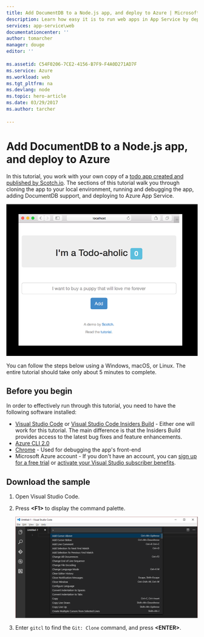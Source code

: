 ```yaml
---
title: Add DocumentDB to a Node.js app, and deploy to Azure | Microsoft Docs
description: Learn how easy it is to run web apps in App Service by deploying a sample Node.js app. 
services: app-service\web
documentationcenter: ''
author: tomarcher
manager: douge
editor: ''

ms.assetid: C54F0206-7CE2-4156-B7F9-F4A0D271AD7F
ms.service: Azure
ms.workload: web
ms.tgt_pltfrm: na
ms.devlang: node
ms.topic: hero-article
ms.date: 03/29/2017
ms.author: tarcher

---
```


# Add DocumentDB to a Node.js app, and deploy to Azure

In this tutorial, you work with your own copy of a [todo app created and published by Scotch.io](https://scotch.io/tutorials/creating-a-single-page-todo-app-with-node-and-angular). The sections of this tutorial walk you through cloning the app to your local environment, running and debugging the app, adding DocumentDB support, and deploying to Azure App Service.

![Todo app running](media/tutorial-create-node-documentdb-app-in-azure/app-running.png)

You can follow the steps below using a Windows, macOS, or Linux.  The entire tutorial should take only about 5 minutes to complete.

## Before you begin

In order to effectively run through this tutorial, you need to have the following software installed:

- [Visual Studio Code](https://code.visualstudio.com/) or [Visual Studio Code Insiders Build](https://code.visualstudio.com/insiders) - Either one will work for this tutorial. The main difference is that the Insiders Build provides access to the latest bug fixes and feature enhancements.  
- [Azure CLI 2.0](https://docs.microsoft.com/cli/azure/install-az-cli2)
- [Chrome](https://www.google.com/chrome/browser/desktop/) - Used for debugging the app's front-end
- Microsoft Azure account - If you don't have an account, you can [sign up for a free trial](http://go.microsoft.com/fwlink/?LinkId=623901) or [activate your Visual Studio subscriber benefits](http://go.microsoft.com/fwlink/?LinkId=623901).

## Download the sample

1. Open Visual Studio Code.

1. Press **&lt;F1>** to display the command palette.

	![Visual Studio Code command palette](media/tutorial-create-node-documentdb-app-in-azure/vsc-command-palette.png)

1. Enter `gitcl` to find the `Git: Clone` command, and press **&lt;ENTER>**.


